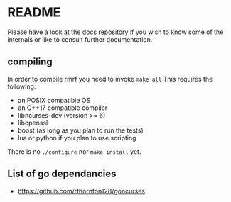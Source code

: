 # README

Please have a look at the
[docs repository](https://git.chaotikum.org/ReadMailReallyFast/docs) if you wish
to know some of the internals or like to consult further documentation.

## compiling
 In order to compile rmrf you need to invoke
 <code>make all</code>
 This requires the following:
  * an POSIX compatible OS
  * an C++17 compatible compiler
  * libncurses-dev (version >= 6)
  * libopenssl
  * boost (as long as you plan to run the tests)
  * lua or python if you plan to use scripting

 There is no <code>./configure</code> nor <code>make install</code> yet.

## List of go dependancies
  * https://github.com/rthornton128/goncurses

